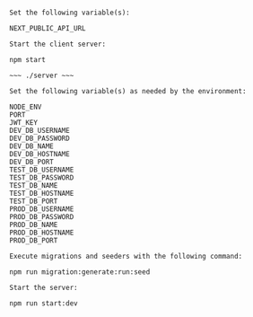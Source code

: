 
~~~ ./client ~~~

Set the following variable(s):

NEXT_PUBLIC_API_URL

Start the client server:

npm start

~~~ ./server ~~~

Set the following variable(s) as needed by the environment:

NODE_ENV
PORT
JWT_KEY
DEV_DB_USERNAME
DEV_DB_PASSWORD
DEV_DB_NAME
DEV_DB_HOSTNAME
DEV_DB_PORT
TEST_DB_USERNAME
TEST_DB_PASSWORD
TEST_DB_NAME
TEST_DB_HOSTNAME
TEST_DB_PORT
PROD_DB_USERNAME
PROD_DB_PASSWORD
PROD_DB_NAME
PROD_DB_HOSTNAME
PROD_DB_PORT

Execute migrations and seeders with the following command:

npm run migration:generate:run:seed

Start the server:

npm run start:dev
